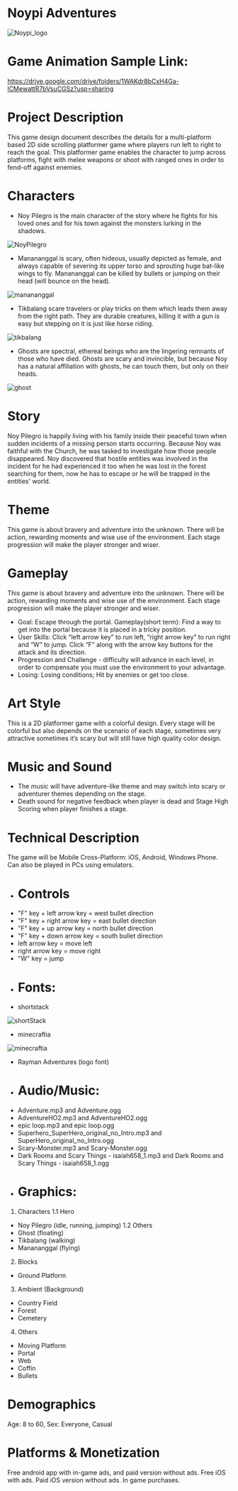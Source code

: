 # Noypi Adventures
![Noypi_logo](https://user-images.githubusercontent.com/73202856/96662565-34a6fd00-1381-11eb-807c-7ac464dd5967.png)

# Game Animation Sample Link:
https://drive.google.com/drive/folders/1WAKdr8bCxH4Ga-lCMewattR7bVsuCGSz?usp=sharing

# Project Description
This game design document describes the details for a multi-platform based 2D side scrolling platformer game where players run left to right to reach the goal. This platformer game enables the character to jump across platforms, fight with melee weapons or shoot with ranged ones in order to fend-off against enemies.

# Characters
* Noy Pilegro is the main character of the story where he fights for his loved ones and for his town against the monsters lurking in the shadows.

![NoyPilegro](https://user-images.githubusercontent.com/73202856/96665089-ae8db500-1386-11eb-816f-501ad2f9adab.png)

* Manananggal is scary, often hideous, usually depicted as female, and always capable of severing its upper torso and sprouting huge bat-like wings to fly. Manananggal can be killed by bullets or jumping on their head (will bounce on the head).

![manananggal](https://user-images.githubusercontent.com/73202856/96666041-e4cc3400-1388-11eb-8f7d-84841ad76542.png)

* Tikbalang scare travelers or play tricks on them which leads them away from the right path. They are durable creatures, killing it with a gun is easy but stepping on it is just like horse riding.

![tikbalang](https://user-images.githubusercontent.com/73202856/96666081-f8779a80-1388-11eb-886c-4ac829d6c999.png)

* Ghosts are spectral, ethereal beings who are the lingering remnants of those who have died. Ghosts are scary and invincible, but because Noy has a natural affiliation with ghosts, he can touch them, but only on their heads.

![ghost](https://user-images.githubusercontent.com/73202856/96667092-f6aed680-138a-11eb-8b0b-89c8d3ec7427.png)

# Story
Noy Pilegro is happily living with his family inside their peaceful town when sudden incidents of a missing person starts occurring. Because Noy was faithful with the Church, he was tasked to investigate how those people disappeared. Noy discovered that hostile entities was involved in the incident for he had experienced it too when he was lost in the forest searching for them, now he has to escape or he will be trapped in the entities' world.

# Theme
This game is about bravery and adventure into the unknown. There will be action, rewarding moments and wise use of the environment. Each stage progression will make the player stronger and wiser.

# Gameplay
This game is about bravery and adventure into the unknown. There will be action, rewarding moments and wise use of the environment. Each stage progression will make the player stronger and wiser.

* Goal: Escape through the portal. Gameplay(short term): Find a way to get into the portal because it is placed in a tricky position.
* User Skills: Click “left arrow key” to run left, “right arrow key” to run right and “W” to jump. Click “F” along with the arrow key buttons for the attack and its direction.
* Progression and Challenge - difficulty will advance in each level, in order to compensate you must use the environment to your advantage.
* Losing: Losing conditions; Hit by enemies or get too close.

# Art Style
This is a 2D platformer game with a colorful design. Every stage will be colorful but also depends on the scenario of each stage, sometimes very attractive sometimes it’s scary but will still have high quality color design.

# Music and Sound
* The music will have adventure-like theme and may switch into scary or adventurer themes depending on the stage.
* Death sound for negative feedback when player is dead and Stage High Scoring when player finishes a stage.

# Technical Description
The game will be Mobile Cross-Platform: iOS, Android, Windows Phone. Can also be played in PCs using emulators.

* # Controls
- "F" key + left arrow key = west bullet direction
- "F" key + right arrow key = east bullet direction
- "F" key + up arrow key = north bullet direction
- "F" key + down arrow key = south bullet direction
- left arrow key = move left
- right arrow key = move right
- "W" key = jump

* # Fonts:
- shortstack

![shortStack](https://user-images.githubusercontent.com/73202856/96670616-56f54680-1392-11eb-8dbb-1498c85aa721.png)

- minecraftia

![minecraftia](https://user-images.githubusercontent.com/73202856/96670663-7ab88c80-1392-11eb-90da-68fe9c03d3be.png)

- Rayman Adventures (logo font)

* # Audio/Music:
- Adventure.mp3 and Adventure.ogg
- AdventureHO2.mp3 and AdventureHO2.ogg
- epic loop.mp3 and epic loop.ogg
- Superhero_SuperHero_original_no_Intro.mp3 and SuperHero_original_no_Intro.ogg
- Scary-Monster.mp3 and Scary-Monster.ogg
- Dark Rooms and Scary Things - isaiah658_1.mp3 and Dark Rooms and Scary Things - isaiah658_1.ogg

* # Graphics:
1. Characters
1.1 Hero
- Noy Pilegro (idle, running, jumping)
1.2 Others
- Ghost (floating)
- Tikbalang (walking)
- Manananggal (flying)

2. Blocks
- Ground Platform

3. Ambient (Background)
- Country Field
- Forest
- Cemetery

4. Others
- Moving Platform
- Portal
- Web
- Coffin
- Bullets

# Demographics
Age: 8 to 60, Sex: Everyone, Casual

# Platforms & Monetization
Free android app with in-game ads, and paid version without ads. Free iOS with ads. Paid iOS version without ads. In game purchases.
